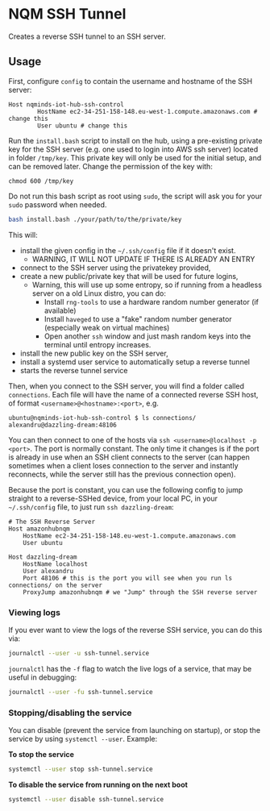 # NQM SSH Tunnel

Creates a reverse SSH tunnel to an SSH server.

## Usage

First, configure `config` to contain the username and hostname of the
SSH server:

```
Host nqminds-iot-hub-ssh-control
        HostName ec2-34-251-158-148.eu-west-1.compute.amazonaws.com # change this
        User ubuntu # change this
```

Run the `install.bash` script to install on the hub, using a pre-existing private key for the SSH server (e.g. one used to login into AWS ssh server) located in folder ```/tmp/key```.
This private key will only be used for the initial setup, and can be removed later. Change the permission of the key with:
```
chmod 600 /tmp/key
```

Do not run this bash script as root using `sudo`,
the script will ask you for your `sudo` password when needed.

```bash
bash install.bash ./your/path/to/the/private/key
```

This will:

- install the given config in the `~/.ssh/config` file if it doesn't exist.
  - WARNING, IT WILL NOT UPDATE IF THERE IS ALREADY AN ENTRY
- connect to the SSH server using the privatekey provided,
- create a new public/private key that will be used for future logins,
  - Warning, this will use up some entropy,
    so if running from a headless server on a old Linux distro, you can do:
      - Install `rng-tools` to use a hardware random number generator (if available)
      - Install `haveged` to use a "fake" random number generator (especially weak on virtual machines)
      - Open another `ssh` window and just mash random keys into the terminal until entropy increases.
- install the new public key on the SSH server,
- install a systemd user service to automatically setup a reverse tunnel
- starts the reverse tunnel service

Then, when you connect to the SSH server, you will find a folder called `connections`.
Each file will have the name of a connected reverse SSH host, of format `<username>@<hostname>:<port>`, e.g.

```console
ubuntu@nqminds-iot-hub-ssh-control $ ls connections/
alexandru@dazzling-dream:48106
```

You can then connect to one of the hosts via `ssh <username>@localhost -p <port>`.
The port is normally constant.
The only time it changes is if the port is already in use when an SSH client connects to the server (can happen sometimes when a client loses connection to the server and instantly reconnects, while the server still has the previous connection open).

Because the port is constant, you can use the following config to jump straight to a reverse-SSHed device,
from your local PC, in your `~/.ssh/config` file, to just run `ssh dazzling-dream`:

```config
# The SSH Reverse Server
Host amazonhubnqm
	HostName ec2-34-251-158-148.eu-west-1.compute.amazonaws.com
	User ubuntu

Host dazzling-dream
	HostName localhost
	User alexandru
	Port 48106 # this is the port you will see when you run ls connections/ on the server
	ProxyJump amazonhubnqm # we "Jump" through the SSH reverse server
```

### Viewing logs

If you ever want to view the logs of the reverse SSH service, you can do this
via:

```bash
journalctl --user -u ssh-tunnel.service
```

`journalctl` has the `-f` flag to watch the live logs of a service, that
may be useful in debugging:

```bash
journalctl --user -fu ssh-tunnel.service
```

### Stopping/disabling the service

You can disable (prevent the service from launching on startup), or stop
the service by using `systemctl --user`. Example:

**To stop the service**

```bash
systemctl --user stop ssh-tunnel.service
```

**To disable the service from running on the next boot**

```bash
systemctl --user disable ssh-tunnel.service
```

